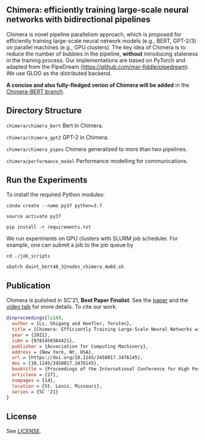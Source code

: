 
## Chimera: efficiently training large-scale neural networks with bidirectional pipelines

Chimera is novel pipeline parallelism approach, which is proposed for efficiently training large-scale neural network models (e.g., BERT, GPT-2/3) on parallel machines (e.g., GPU clusters). The key idea of Chimera is to reduce the number of bubbles in the pipeline, **without** introducing staleness in the training process.
Our implementations are based on PyTorch and adapted from the PipeDream (https://github.com/msr-fiddle/pipedream). We use GLOO as the distributed backend.

**A concise and also fully-fledged verion of Chimera will be added** in the [Chimera-BERT branch](https://github.com/Shigangli/Chimera/tree/Chimera-BERT).

## Directory Structure

`chimera/chimera_bert`
Bert in Chimera.

`chimera/chimera_gpt2` 
GPT-2 in Chimera.

`chimera/chimera_pipes` 
Chimera generalized to more than two pipelines.

`chimera/performance_model`
Performance modelling for communications.

## Run the Experiments

To install the required Python modules: 

`conda create --name py37 python=3.7`

`source activate py37`

`pip install -r requirements.txt`

We run experiments on GPU clusters with SLURM job scheduler. For example, one can submit a job to the job queue by

`cd ./job_scripts`

`sbatch daint_bert48_32nodes_chimera_4w8d.sh`


## Publication

Chimera is pulished in SC'21, **Best Paper Finalist**. See the [paper](https://dl.acm.org/doi/abs/10.1145/3458817.3476145) and the [video talk](https://dl.acm.org/doi/abs/10.1145/3458817.3476145#sec-supp) for more details. To cite our work:
```bibtex
@inproceedings{li143,
  author = {Li, Shigang and Hoefler, Torsten},
  title = {Chimera: Efficiently Training Large-Scale Neural Networks with Bidirectional Pipelines},
  year = {2021},
  isbn = {9781450384421},
  publisher = {Association for Computing Machinery},
  address = {New York, NY, USA},
  url = {https://doi.org/10.1145/3458817.3476145},
  doi = {10.1145/3458817.3476145},
  booktitle = {Proceedings of the International Conference for High Performance Computing, Networking, Storage and Analysis},
  articleno = {27},
  numpages = {14},
  location = {St. Louis, Missouri},
  series = {SC '21}
}

```

## License

See [LICENSE](LICENSE).
